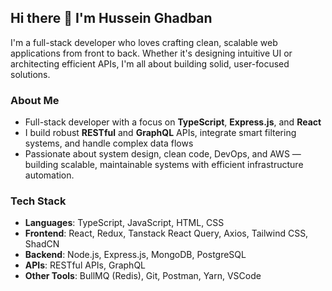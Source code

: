 ## Hi there 👋 I'm Hussein Ghadban

I'm a full-stack developer who loves crafting clean, scalable web applications from front to back. Whether it's designing intuitive UI or architecting efficient APIs, I'm all about building solid, user-focused solutions.

### About Me
-  Full-stack developer with a focus on **TypeScript**, **Express.js**, and **React**
-  I build robust **RESTful** and **GraphQL** APIs, integrate smart filtering systems, and handle complex data flows
-  Passionate about system design, clean code, DevOps, and AWS — building scalable, maintainable systems with efficient infrastructure automation.

### Tech Stack
- **Languages**: TypeScript, JavaScript, HTML, CSS
- **Frontend**: React, Redux, Tanstack React Query, Axios, Tailwind CSS, ShadCN
- **Backend**: Node.js, Express.js, MongoDB, PostgreSQL
- **APIs**: RESTful APIs, GraphQL
- **Other Tools**: BullMQ (Redis), Git, Postman, Yarn, VSCode
